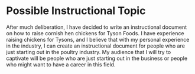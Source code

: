 # Possible Instructional Topic

After much deliberation, I have decided to write an instructional document on how to raise cornish hen chickens for Tyson Foods. I have experience raising chickens for Tysons, and I believe that with my personal experience in the industry, I can create an instructional document for people who are just starting out in the poultry industry. My audience that I will try to captivate will be people who are just starting out in the business or people who might want to have a career in this field. 
